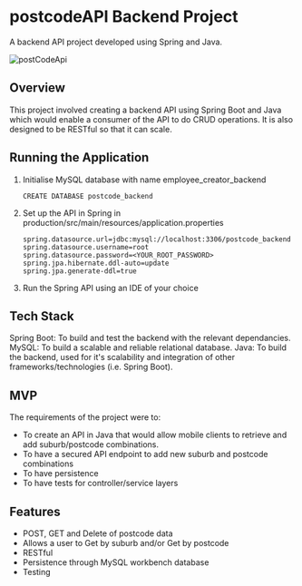 # postcodeAPI Backend Project

A backend API project developed using Spring and Java.

![postCodeApi](https://user-images.githubusercontent.com/119549394/229388338-b510837b-78db-45b0-8606-a7d7e140777c.PNG)

## Overview

This project involved creating a backend API using Spring Boot and Java which would enable a consumer of the API to do CRUD operations. It is also designed to be RESTful so that it can scale.

## Running the Application

1. Initialise MySQL database with name employee_creator_backend

       CREATE DATABASE postcode_backend
       
2. Set up the API in Spring in production/src/main/resources/application.properties

       spring.datasource.url=jdbc:mysql://localhost:3306/postcode_backend
       spring.datasource.username=root
       spring.datasource.password=<YOUR_ROOT_PASSWORD>
       spring.jpa.hibernate.ddl-auto=update
       spring.jpa.generate-ddl=true
       
3. Run the Spring API using an IDE of your choice

## Tech Stack

Spring Boot: To build and test the backend with the relevant dependancies. 
MySQL: To build a scalable and reliable relational database.
Java: To build the backend, used for it's scalability and integration of other frameworks/technologies (i.e. Spring Boot).

## MVP

The requirements of the project were to:

- To create an API in Java that would allow mobile clients to retrieve and add suburb/postcode combinations.
- To have a secured API endpoint to add new suburb and postcode combinations
- To have persistence
- To have tests for controller/service layers

## Features
- POST, GET and Delete of postcode data
- Allows a user to Get by suburb and/or Get by postcode
- RESTful
- Persistence through MySQL workbench database
- Testing

